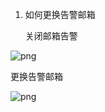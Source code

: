 1. 如何更换告警邮箱

   关闭邮箱告警

![png](/Users/whalefalls/Desktop/project/book/picture/1688565810784.jpg)

更换告警邮箱

 ![png](/Users/whalefalls/Desktop/project/book/picture/1688566179753.jpg)



